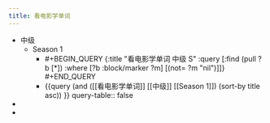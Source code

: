```yaml
---
title: 看电影学单词
---
```


- 中级
	- Season 1
		- #+BEGIN_QUERY
		  {:title "看电影学单词 中级 S"
		   :query [:find (pull ?b [*])
		         :where
		         [?b :block/marker ?m]
		         [(not= ?m "nil")]]}
		  #+END_QUERY
		- {{query (and ([[看电影学单词]] [[中级]] [[Season 1]])  (sort-by title asc)) }}
		  query-table:: false
-
-